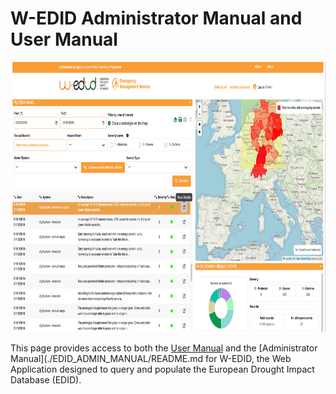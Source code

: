 # W-EDID Administrator Manual and User Manual

<img src="./EDID_USER_MANUAL/media/image10.png" style="width:7.8in;height:4.5in"
alt/>

This page provides access to both the [User Manual](./EDID_USER_MANUAL/README.md) and the [Administrator Manual](./EDID_ADMIN_MANUAL/README.md for W-EDID, the Web Application designed to query and populate the European Drought Impact Database (EDID).
##

